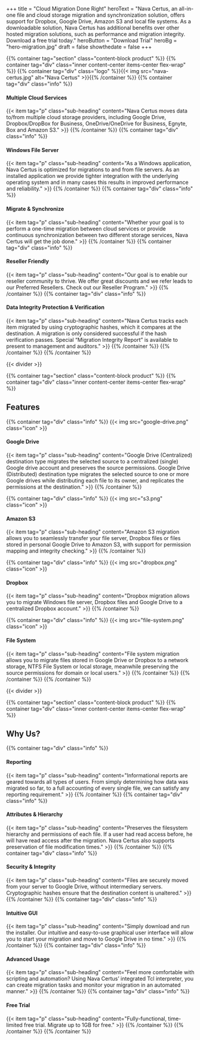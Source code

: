 +++
title = "Cloud Migration Done Right"
heroText = "Nava Certus, an all-in-one file and cloud storage migration and synchronization solution, offers support for Dropbox, Google Drive, Amazon S3 and local file systems. As a downloadable solution, Nava Certus has additional benefits over other hosted migration solutions, such as performance and migration integrity. Download a free trial today."
heroButton = "Download Trial"
heroBg = "hero-migration.jpg"
draft = false
showthedate = false
+++

{{% container tag="section" class="content-block product" %}}
{{% container tag="div" class="inner content-center items-center flex-wrap" %}}
{{% container tag="div" class="logo" %}}{{< img src="nava-certus.jpg" alt="Nava Certus" >}}{{% /container %}}
{{% container tag="div" class="info" %}}
#### Multiple Cloud Services

{{< item tag="p" class="sub-heading" content="Nava Certus moves data to/from multiple cloud storage providers, including Google Drive, Dropbox/DropBox for Business, OneDrive/OneDrive for Business, Egnyte, Box and Amazon S3." >}}
{{% /container %}}
{{% container tag="div" class="info" %}}
#### Windows File Server

{{< item tag="p" class="sub-heading" content="As a Windows application, Nava Certus is optimized for migrations to and from file servers. As an installed application we provide tighter integration with the underlying operating system and in many cases this results in improved performance and reliability." >}}
{{% /container %}}
{{% container tag="div" class="info" %}}
#### Migrate & Synchronize

{{< item tag="p" class="sub-heading" content="Whether your goal is to perform a one-time migration between cloud services or provide continuous synchronization between two different storage services, Nava Certus will get the job done." >}}
{{% /container %}}
{{% container tag="div" class="info" %}}
#### Reseller Friendly

{{< item tag="p" class="sub-heading" content="Our goal is to enable our reseller community to thrive. We offer great discounts and we refer leads to our Preferred Resellers. Check out our Reseller Program." >}}
{{% /container %}}
{{% container tag="div" class="info" %}}
#### Data Integrity Protection & Verification

{{< item tag="p" class="sub-heading" content="Nava Certus tracks each item migrated by using cryptographic hashes, which it compares at the destination. A migration is only considered successful if the hash verification passes. Special “Migration Integrity Report” is available to present to management and auditors." >}}
{{% /container %}}
{{% /container %}}
{{% /container %}}

{{< divider >}}

{{% container tag="section" class="content-block product" %}}
{{% container tag="div" class="inner content-center items-center flex-wrap" %}}
## Features

{{% container tag="div" class="info" %}}
{{< img src="google-drive.png" class="icon" >}}
#### Google Drive

{{< item tag="p" class="sub-heading" content="Google Drive (Centralized) destination type migrates the selected source to a centralized (single) Google drive account and preserves the source permissions. Google Drive (Distributed) destination type migrates the selected source to one or more Google drives while distributing each file to its owner, and replicates the permissions at the destination." >}}
{{% /container %}}

{{% container tag="div" class="info" %}}
{{< img src="s3.png" class="icon" >}}
#### Amazon S3

{{< item tag="p" class="sub-heading" content="Amazon S3 migration allows you to seamlessly transfer your file server, Dropbox files or files stored in personal Google Drive to Amazon S3, with support for permission mapping and integrity checking." >}}
{{% /container %}}

{{% container tag="div" class="info" %}}
{{< img src="dropbox.png" class="icon" >}}
#### Dropbox

{{< item tag="p" class="sub-heading" content="Dropbox migration allows you to migrate Windows file server, Dropbox files and Google Drive to a centralized Dropbox account." >}}
{{% /container %}}

{{% container tag="div" class="info" %}}
{{< img src="file-system.png" class="icon" >}}
#### File System

{{< item tag="p" class="sub-heading" content="File system migration allows you to migrate files stored in Google Drive or Dropbox to a network storage, NTFS File System or local storage, meanwhile preserving the source permissions for domain or local users." >}}
{{% /container %}}
{{% /container %}}
{{% /container %}}

{{< divider >}}

{{% container tag="section" class="content-block product" %}}
{{% container tag="div" class="inner content-center items-center flex-wrap" %}}
## Why Us?
{{% container tag="div" class="info" %}}
#### Reporting

{{< item tag="p" class="sub-heading" content="Informational reports are geared towards all types of users. From simply determining how data was migrated so far, to a full accounting of every single file, we can satisfy any reporting requirement." >}}
{{% /container %}}
{{% container tag="div" class="info" %}}
#### Attributes & Hierarchy

{{< item tag="p" class="sub-heading" content="Preserves the filesystem hierarchy and permissions of each file. If a user had read access before, he will have read access after the migration. Nava Certus also supports preservation of file modification times." >}}
{{% /container %}}
{{% container tag="div" class="info" %}}
#### Security & Integrity

{{< item tag="p" class="sub-heading" content="Files are securely moved from your server to Google Drive, without intermediary servers. Cryptographic hashes ensure that the destination content is unaltered." >}}
{{% /container %}}
{{% container tag="div" class="info" %}}
#### Intuitive GUI

{{< item tag="p" class="sub-heading" content="Simply download and run the installer. Our intuitive and easy-to-use graphical user interface will allow you to start your migration and move to Google Drive in no time." >}}
{{% /container %}}
{{% container tag="div" class="info" %}}
#### Advanced Usage

{{< item tag="p" class="sub-heading" content="Feel more comfortable with scripting and automation? Using Nava Certus’ integrated Tcl interpreter, you can create migration tasks and monitor your migration in an automated manner." >}}
{{% /container %}}
{{% container tag="div" class="info" %}}
#### Free Trial

{{< item tag="p" class="sub-heading" content="Fully-functional, time-limited free trial. Migrate up to 1GB for free." >}}
{{% /container %}}
{{% /container %}}
{{% /container %}}
